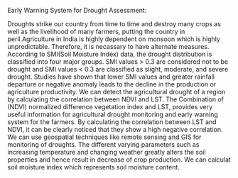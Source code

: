 Early Warning System for Drought Assessment:



Droughts strike our country from time to time and destroy many crops as well as the livelihood of many farmers,  putting the country in peril.Agriculture in India is highly dependent on monsoon which is highly unpredictable. Therefore, it is necassary to have alternate measures.
According to SMI(Soil Moisture Index) data, the drought distribution is classified into four major groups. SMI values > 0.3 are considered not to be drought and SMI values < 0.3 are classified as slight, moderate, and severe drought.
Studies have shown that lower SMI values and greater rainfall departure or negative anomaly leads to the decline in the production or agriculture productivity.
We can detect the agricultural drought of a region by calculating the correlation between NDVI and LST.
The Combination of (NDVI) normalized difference vegetation index and LST, provides very useful information for agricultural drought monitoring and early warning system for the farmers. By calculating the correlation between LST and NDVI, it can be clearly noticed that they show a high negative correlation.
We can use geospatial techniques like remote sensing and GIS for monitoring of droughts.
The different varying parameters such as increasing temperature and changing weather greatly alters the soil properties and hence result in decrease of crop production.
We can calculat soil moisture index which represents soil moisture content.


